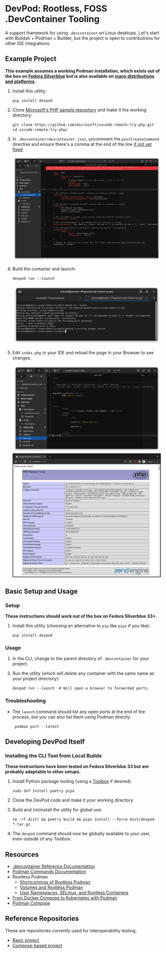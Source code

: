 # DevPod: Rootless, FOSS .DevContainer Tooling

A support framework for using `.devcontainer` on Linux desktops. Let's start
with Buildah + Podman + Builder, but the project is open to contributions for
other IDE integrations.

## Example Project

**This example assumes a working Podman installation, which exists out of the box on [Fedora Silverblue](https://silverblue.fedoraproject.org/) but is also available on [many distributions and platforms](https://podman.io/getting-started/installation).**

1. Install this utility:

       pip install devpod

1. Clone [Microsoft's PHP sample repository](https://github.com/microsoft/vscode-remote-try-php) and make it the working directory:

       git clone https://github.com/microsoft/vscode-remote-try-php.git
       cd vscode-remote-try-php/

1. In `.devcontainer/devcontainer.json`, uncomment the `postCreateCommand` directive and ensure there's a comma at the end of the line [if not yet fixed](https://github.com/microsoft/vscode-remote-try-php/pull/9).

    ![Uncomment postCreateCommand](https://github.com/davidstrauss/devpod/blob/main/screenshots/devcontainer_json.png?raw=true)

1. Build the container and launch:

       devpod run --launch

    ![Building and launching the container](https://github.com/davidstrauss/devpod/blob/main/screenshots/devpod_run_launch.png?raw=true)

1. Edit `index.php` in your IDE and reload the page in your Browser to see changes.

    ![Showing index.php in the IDE](https://github.com/davidstrauss/devpod/blob/main/screenshots/index_php.png?raw=true)
    ![Showing index.php in the browser](https://github.com/davidstrauss/devpod/blob/main/screenshots/browser.png?raw=true)

## Basic Setup and Usage

### Setup

**These instructions should work out of the box on Fedora Silverblue 33+.** 

1. Install this utility (choosing an alternative to `pip` like `pipx` if you like):

       pip install devpod

### Usage

1. In the CLI, change to the parent directory of `.devcontainer` for your project.
1. Run the utility (which will *delete* any container with the same name as your project directory):

       devpod run --launch  # Will open a browser to forwarded ports.

### Troubleshooting

* The `launch` command should list any open ports at the end of the process,
   but you can also list them using Podman directly:
   
       podman port --latest

## Developing DevPod Itself

### Installing the CLI Tool from Local Builds

**These instructions have been tested on Fedora Silverblue 33 but are probably adaptable to other setups.**

1. Install Python package tooling (using a [Toolbox](https://docs.fedoraproject.org/en-US/fedora-silverblue/toolbox/) if desired):

       sudo dnf install poetry pipx

1. Clone the DevPod code and make it your working directory.
1. Build and (re)install the utility for global use:

       rm -rf dist/ && poetry build && pipx install --force dist/devpod-*.tar.gz

1. The `devpod` command should now be globally available to your user, even
   outside of any Toolbox.

## Resources

* [.devcontainer Reference Documentation](https://code.visualstudio.com/docs/remote/devcontainerjson-reference)
* [Podman Commands Documentation](http://docs.podman.io/en/latest/Commands.html)
* Rootless Podman
    * [Shortcomings of Rootless Podman](https://github.com/containers/podman/blob/master/rootless.md)
    * [Volumes and Rootless Podman](https://blog.christophersmart.com/2021/01/31/volumes-and-rootless-podman/)
    * [User Namespaces, SELinux, and Rootless Containers](https://www.redhat.com/sysadmin/user-namespaces-selinux-rootless-containers)
* [From Docker Compose to Kubernetes with Podman](https://www.redhat.com/sysadmin/compose-kubernetes-podman)
* [Podman Compose](https://github.com/containers/podman-compose)

## Reference Repositories

These are repositories currently used for interoperability testing.

* [Basic project](https://github.com/microsoft/vscode-remote-try-php)
* [Compose-based project](https://github.com/valenvb/vscode-devcontainer-wordpress)
